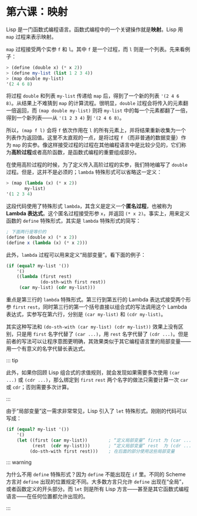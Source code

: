 # 第六课：映射

Lisp 是一门函数式编程语言。函数式编程中的一个关键操作就是**映射**。Lisp 用 `map` 过程来表示映射。

`map` 过程接受两个实参 `f` 和 `l`。其中 `f` 是一个过程，而 `l` 则是一个列表。先来看例子：

```scheme
> (define (double x) (* x 2))
> (define my-list (list 1 2 3 4))
> (map double my-list)
'(2 4 6 8)
```

将过程 `double` 和列表 `my-list` 传递给 `map` 后，得到了一个新的列表 `'(2 4 6 8)`。从结果上不难猜到 `map` 的计算流程。很明显，`double` 过程会将传入的元素翻一倍返回，而 `(map double my-list)` 则将 `my-list` 中的每一个元素都翻了一倍，得到一个新列表——从 `'(1 2 3 4)` 到 `'(2 4 6 8)`。

所以，`(map f l)` 会将 `f` 依次作用在 `l` 的所有元素上，并将结果重新收集为一个列表作为返回值。这里不太直观的一点，是将过程 `f` （而非普通的数据变量）作为 `map` 的实参。像这样接受过程的过程在其他编程语言中是比较少见的，它们称为**高阶过程**或者高阶函数，是函数式编程的重要组成部分。

在使用高阶过程的时候，为了定义传入高阶过程的实参，我们特地编写了 `double` 过程。但是，这并不是必须的；`lambda` 特殊形式可以省略这一定义：

```scheme
> (map (lambda (x) (* x 2))
       my-list)
'(1 2 3 4)
```

这段代码使用了特殊形式 `lambda`，其含义是定义一个**匿名过程**，也被称为 **Lambda 表达式**。这个匿名过程接受形参 `x`，并返回 `(* x 2)`。事实上，用来定义函数的 `define` 特殊形式，其实是 `lambda` 特殊形式的简写：

```scheme
; 下面两行是等价的
(define (double x) (* x 2))
(define x (lambda (x) (* x 2)))
```

此外，`lambda` 过程可以用来定义“局部变量”。看下面的例子：

```scheme
(if (equal? my-list '())
    '()
    ((lambda (first rest)
             (do-sth-with first rest))
     (car my-list) (cdr my-list)))
```

重点是第三行的 `lambda` 特殊形式。第三行到第五行的 Lambda 表达式接受两个形参 `first` `rest`，同时第三行的第一个括号直接以组合式的写法调用这个 Lambda 表达式，实参写在第六行，分别是 `(car my-list)` 和 `(cdr my-list)`。

其实这种写法和 `(do-sth-with (car my-list) (cdr my-list))` 效果上没有区别，只是用 `first` 名字代替了 `(car ...)`，用 `rest` 名字代替了 `(cdr ...)`。但是前者的写法可以让程序意图更明确，其效果类似于其它编程语言里的局部变量——用一个有意义的名字代替长表达式。

::: tip

此外，如果你回顾 Lisp 组合式的求值规则，就会发现如果需要多次使用 `(car ...)` 或 `(cdr ...)`，那么绑定到 `first` `rest` 两个名字的做法只需要计算一次 `car` 或 `cdr`；否则需要多次计算。

:::

由于“局部变量”这一需求非常常见，Lisp 引入了 `let` 特殊形式。刚刚的代码可以写成：

```scheme
(if (equal? my-list '())
    '()
    (let ((first (car my-list))        ; “定义局部变量” first 为 (car ...)
          (rest  (cdr my-list)))       ; “定义局部变量” rest  为 (cdr ...)
         (do-sth-with first rest)))    ; 在后面的部分使用这些局部变量
```

::: warning

为什么不用 `define` 特殊形式？因为 `define` 不能出现在 `if` 里。不同的 Scheme 方言对 `define` 出现的位置规定不同。大多数方言只允许 `define` 出现在“全局”，或者函数定义的开头部分。而 `let` 则是所有 Lisp 方言——甚至是其它函数式编程语言——在任何位置都允许出现的。

:::